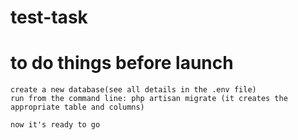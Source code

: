 # test-task
 
# to do things before launch
	create a new database(see all details in the .env file)
	run from the command line: php artisan migrate (it creates the appropriate table and columns)

	now it's ready to go
